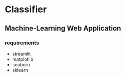 # Classifier

## Machine-Learning Web Application

### requirements
- streamlit
- matplotlib
- seaborn
- sklearn
